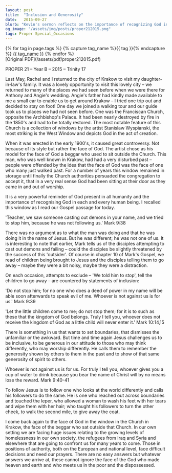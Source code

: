 ```yaml
---
layout: post
title:  "Inclusion and Generosity"
date:   2015-09-27
blurb: "Kevin's sermon reflects on the importance of recognizing God in every human being, drawing from a powerful example of a church window in Krakow depicting God with the face of a local beggar. He emphasizes Jesus' teachings on inclusion, as seen in the Gospel of Mark, where Jesus counters attempts to exclude with statements of inclusion. The sermon challenges us to be inclusive and generous, to look beyond boundaries and hierarchies, and to see the face of God in the poor and dispossessed."
og_image: "/assets/img/posts/proper212015.png"
tags: Proper Special_Occasions
---    
```

<div class="tag-pills">
  {% for tag in page.tags %}
    {% capture tag_name %}{{ tag }}{% endcapture %}
    <a href="{{ site.baseurl }}/tag/{{ tag_name }}" class="tag-pill">{{ tag_name }}</a>
  {% endfor %}
</div>
[Original PDF](/assets/pdf/proper212015.pdf)

PROPER 21 – Year B – 2015 – Trinity 17

Last May, Rachel and I returned to the city of Krakow to visit my daughter-in-law's family. It was a lovely opportunity to visit this lovely city – we returned to many of the places we had seen before when we were there for Anthony and Angie's wedding. Angie's father had kindly made available to me a small car to enable us to get around Krakow – I tried one trip out and decided to stay on foot! One day we joined a walking tour and our guide took us to places we had not seen before. One was the Franciscan Church, opposite the Archbishop's Palace. It had been nearly destroyed by fire in the 1850's and had to be totally restored. The most notable feature of this Church is a collection of windows by the artist Stanislaw Wyspianski, the most striking is the West Window and depicts God in the act of creation.

When it was erected in the early 1900's, it caused great controversy. Not because of its style but rather the face of God. The artist chose as his model for the face of God a beggar who used to sit outside the Church. This man, who was well known in Krakow, had had a very disturbed past – people were offended by the idea that the face of God was the face of one who many just walked past. For a number of years this window remained in storage until finally the Church authorities persuaded the congregation to accept it, that in a very real sense God had been sitting at their door as they came in and out of worship.

It is a very powerful reminder of God present in all humanity and the importance of recognising God in each and every human being. I recalled this window as I read our Gospel passage for today.

'Teacher, we saw someone casting out demons in your name, and we tried to stop him, because he was not following us.' Mark 9:38

There was no argument as to what the man was doing and that he was doing it in the name of Jesus. But he was different; he was not one of us. It is interesting to note that earlier, Mark tells us of the disciples attempting to cast out demons and failing – could the disciples be slightly threatened by the success of this 'outsider'. Of course in chapter 10 of Mark's Gospel, we read of children being brought to Jesus and the disciples telling them to go away – maybe they were a bit noisy, maybe they were a distraction.

On each occasion, attempts to exclude – 'We told him to stop', tell the children to go away – are countered by statements of inclusion:

'Do not stop him; for no one who does a deed of power in my name will be able soon afterwards to speak evil of me. Whoever is not against us is for us.' Mark 9:39

'Let the little children come to me; do not stop them; for it is to such as these that the kingdom of God belongs. Truly I tell you, whoever does not receive the kingdom of God as a little child will never enter it.' Mark 10:14,15

There is something in us that wants to set boundaries, that dismisses the unfamiliar or the awkward. But time and time again Jesus challenges us to be inclusive, to be generous in our attitude to those who may think differently, who may worship differently. He calls them to remember the generosity shown by others to them in the past and to show of that same generosity of spirit to others.

Whoever is not against us is for us. For truly I tell you, whoever gives you a cup of water to drink because you bear the name of Christ will by no means lose the reward. Mark 9:40-41

To follow Jesus is to follow one who looks at the world differently and calls his followers to do the same. He is one who reached out across boundaries and touched the leper, who allowed a woman to wash his feet with her tears and wipe them with her hair; who taught his followers to turn the other cheek, to walk the second mile, to give away the coat.

I come back again to the face of God in the window in the Church in Krakow, the face of the beggar who sat outside that Church. In our own setting we are facing huge issues relating to the growing levels of homelessness in our own society, the refugees from Iraq and Syria and elsewhere that are going to confront us for many years to come. Those in positions of authority, both on the European and national level, face difficult decisions and need our prayers. There are no easy answers but whatever answers we arrive at, these cannot ignore the face of the God who made heaven and earth and who meets us in the poor and the dispossessed.
